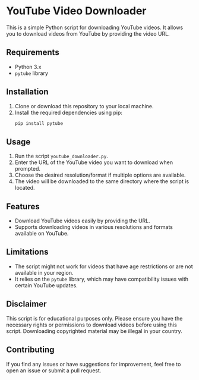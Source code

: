 
# YouTube Video Downloader

This is a simple Python script for downloading YouTube videos. It allows you to download videos from YouTube by providing the video URL.

## Requirements

- Python 3.x
- `pytube` library

## Installation

1. Clone or download this repository to your local machine.
2. Install the required dependencies using pip:
    ```bash
    pip install pytube
    ```

## Usage

1. Run the script `youtube_downloader.py`.
2. Enter the URL of the YouTube video you want to download when prompted.
3. Choose the desired resolution/format if multiple options are available.
4. The video will be downloaded to the same directory where the script is located.

## Features

- Download YouTube videos easily by providing the URL.
- Supports downloading videos in various resolutions and formats available on YouTube.

## Limitations

- The script might not work for videos that have age restrictions or are not available in your region.
- It relies on the `pytube` library, which may have compatibility issues with certain YouTube updates.

## Disclaimer

This script is for educational purposes only. Please ensure you have the necessary rights or permissions to download videos before using this script. Downloading copyrighted material may be illegal in your country.

## Contributing

If you find any issues or have suggestions for improvement, feel free to open an issue or submit a pull request.


